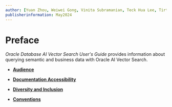 ```yaml
---
author: [Yuan Zhou, Weiwei Gong, Vinita Subramanian, Teck Hua Lee, Tirthankar Lahiri, Shasank Chavan, Sebastian DeLaHoz, Roger Ford, Rohan Aggarwal, Mark Hornick, Malavika S P, Harichandan Roy, George Krupka, Doug Hood, Dinesh Das, David Jiang, Boriana Milenova, Bonnie Xia, Aurosish Mishra, Angela Amor, Agnivo Saha, Aleksandra Czarlinska, Ramya P, Usha Krishnamurthy, Tulika Das, Suresh Rajan, Sarika Surampudi, Sarah Hirschfeld, Prakash Jashnani, Jody Glover, Jessica True, Mamata Basapur, Maitreyee Chaliha, Gunjan Jain, Frederick Kush, Douglas Williams, Binika Kumar, Jean-Francois Verrier]
publisherinformation: May2024
---
```


# Preface

*Oracle Database AI Vector Search User's Guide* provides information about querying semantic and business data with Oracle AI Vector Search.

-   **[Audience](GUID-33F92EDA-C2EB-4A66-B948-6031054E1246.md)**  

-   **[Documentation Accessibility](GUID-E409CC44-9A8F-4043-82C8-6B95CD939296.md)**  

-   **[Diversity and Inclusion](GUID-9988A30D-7D01-426B-9735-17EC2F0B4A85.md)**  

-   **[Conventions](GUID-593000C3-C9E0-46F9-874E-3C0896ED8C46.md)**  


